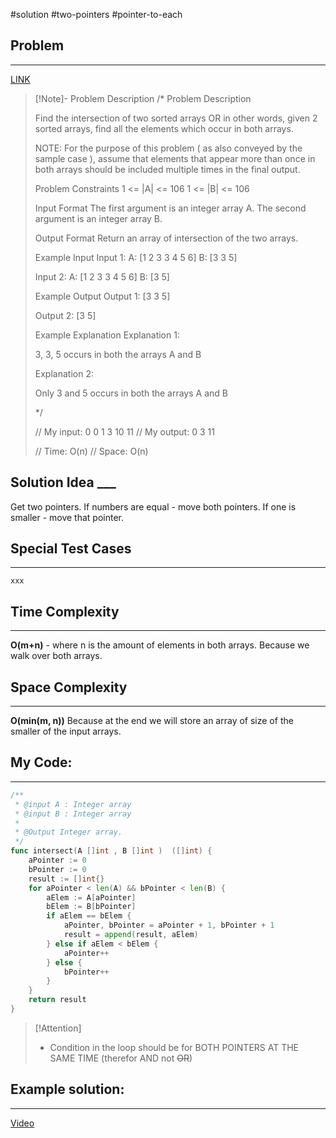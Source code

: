 #solution 
#two-pointers 
#pointer-to-each
## Problem
___
[LINK](https://www.interviewbit.com/problems/intersection-of-sorted-arrays/)

>[!Note]- Problem Description
> /*
> Problem Description
>  
> 
> Find the intersection of two sorted arrays OR in other words, given 2 sorted arrays, find all the elements which occur in both arrays.
> 
> NOTE: For the purpose of this problem ( as also conveyed by the sample case ), 
> assume that elements that appear more than once in both arrays should be included multiple times in the final output.
> 
> 
> Problem Constraints
> 1 <= |A| <= 106
> 1 <= |B| <= 106
> 
> 
> Input Format
> The first argument is an integer array A.
> The second argument is an integer array B.
> 
> 
> Output Format
> Return an array of intersection of the two arrays.
> 
> 
> Example Input
> Input 1:
> A: [1 2 3 3 4 5 6]
> B: [3 3 5]
> 
> Input 2:
> A: [1 2 3 3 4 5 6]
> B: [3 5]
> 
> 
> Example Output
> Output 1: [3 3 5]
> 
> Output 2: [3 5]
> 
> 
> Example Explanation
> Explanation 1:
> 
> 3, 3, 5 occurs in both the arrays A and B
> 
> Explanation 2:
> 
> Only 3 and 5 occurs in both the arrays A and B
> 
> 
> 
> */
> 
> // My input: 0 0 1 3 10 11
> // My output: 0 3 11
> 
> 
> // Time: O(n)
> // Space: O(n)



## Solution Idea ___
Get two pointers. If numbers are equal - move both pointers. If one is smaller - move that pointer.

## Special Test Cases
___
```
xxx
```

## Time Complexity
___
**O(m+n)** - where n is the amount of elements in both arrays.
Because we walk over both arrays.

## Space Complexity
___
**O(min(m, n))**
Because at the end we will store an array of size of the smaller of the input arrays.

## My Code:
___
```go
/**
 * @input A : Integer array
 * @input B : Integer array
 * 
 * @Output Integer array.
 */
func intersect(A []int , B []int )  ([]int) {
    aPointer := 0
    bPointer := 0
    result := []int{}
    for aPointer < len(A) && bPointer < len(B) {
        aElem := A[aPointer]
        bElem := B[bPointer]
        if aElem == bElem {
            aPointer, bPointer = aPointer + 1, bPointer + 1
            result = append(result, aElem)
        } else if aElem < bElem {
            aPointer++
        } else {
            bPointer++
        }
    }
    return result
}
```

> [!Attention]
> -  Condition in the loop should be for BOTH POINTERS AT THE SAME TIME (therefor AND not ~~OR~~)


## Example solution:
___
[Video](VIDEO_LINK)

```go


```